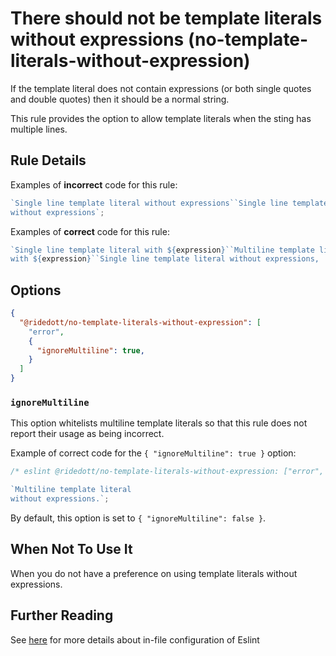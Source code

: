 # There should not be template literals without expressions (no-template-literals-without-expression)

If the template literal does not contain expressions (or both single quotes and
double quotes) then it should be a normal string.

This rule provides the option to allow template literals when the sting has
multiple lines.

## Rule Details

Examples of **incorrect** code for this rule:

```js
`Single line template literal without expressions``Single line template literal without expressions with 'single quotes'``Multiline template literal
without expressions`;
```

Examples of **correct** code for this rule:

```js
`Single line template literal with ${expression}``Multiline template literal
with ${expression}``Single line template literal without expressions, 'single quotes', "double quotes"`;
```

## Options

```JSON
{
  "@ridedott/no-template-literals-without-expression": [
    "error",
    {
      "ignoreMultiline": true,
    }
  ]
}
```

### `ignoreMultiline`

This option whitelists multiline template literals so that this rule does not
report their usage as being incorrect.

Example of correct code for the `{ "ignoreMultiline": true }` option:

```js
/* eslint @ridedott/no-template-literals-without-expression: ["error", { "ignoreMultiline": true }] */

`Multiline template literal
without expressions.`;
```

By default, this option is set to `{ "ignoreMultiline": false }`.

## When Not To Use It

When you do not have a preference on using template literals without
expressions.

## Further Reading

See [here](https://eslint.org/docs/user-guide/configuring) for more details
about in-file configuration of Eslint
